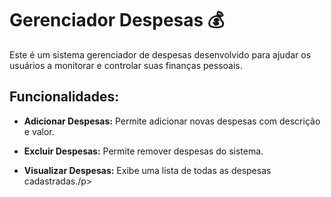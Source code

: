 ﻿# Gerenciador Despesas 💰
<p>
Este é um sistema gerenciador de despesas desenvolvido para ajudar os usuários a monitorar e controlar suas finanças pessoais.  
</p>

## Funcionalidades:
<ul>
  <lI>
    <p> <strong>Adicionar Despesas:</strong> Permite adicionar novas despesas com descrição e valor.</p>
  </lI>
  <li>
   <p><strong>Excluir Despesas:</strong> Permite remover despesas do sistema.</p>
  </li>
  <li>
   <p><strong>Visualizar Despesas:</strong> Exibe uma lista de todas as despesas cadastradas./p> 
  </li>
</ul>
